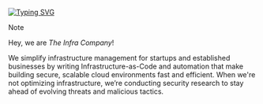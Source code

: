 
[![Typing SVG](https://readme-typing-svg.demolab.com?font=IBM+Plex+Mono&weight=500&size=30&duration=6000&pause=1000&color=F7F7F7&width=435&lines=About+Us%3A)](https://git.io/typing-svg)

> [!NOTE]
> Hey, we are _The Infra Company_!
>
> We simplify infrastructure management for startups and established businesses by writing Infrastructure-as-Code and automation that make building secure, scalable cloud environments fast and efficient. When we're not optimizing infrastructure, we’re conducting security research to stay ahead of evolving threats and malicious tactics.
>
